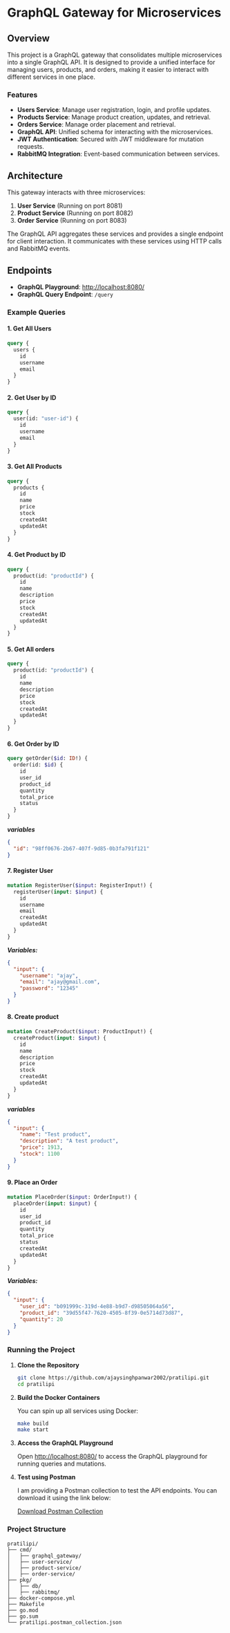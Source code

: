 # GraphQL Gateway for Microservices

## Overview

This project is a GraphQL gateway that consolidates multiple microservices into a single GraphQL API. It is designed to provide a unified interface for managing users, products, and orders, making it easier to interact with different services in one place.

### Features

- **Users Service**: Manage user registration, login, and profile updates.
- **Products Service**: Manage product creation, updates, and retrieval.
- **Orders Service**: Manage order placement and retrieval.
- **GraphQL API**: Unified schema for interacting with the microservices.
- **JWT Authentication**: Secured with JWT middleware for mutation requests.
- **RabbitMQ Integration**: Event-based communication between services.
  
## Architecture

This gateway interacts with three microservices:
1. **User Service** (Running on port 8081)
2. **Product Service** (Running on port 8082)
3. **Order Service** (Running on port 8083)

The GraphQL API aggregates these services and provides a single endpoint for client interaction. It communicates with these services using HTTP calls and RabbitMQ events.

## Endpoints

- **GraphQL Playground**: [http://localhost:8080/](http://localhost:8080/)
- **GraphQL Query Endpoint**: `/query`

### Example Queries

#### 1. Get All Users

```graphql
query {
  users {
    id
    username
    email
  }
}

```

#### 2. Get User by ID

```graphql
query {
  user(id: "user-id") {
    id
    username
    email
  }
}
```

#### 3. Get All Products

```graphql
query {
  products {
    id
    name
    price
    stock
    createdAt
    updatedAt
  }
}
```

#### 4. Get Product by ID

```graphql
query {
  product(id: "productId") {
    id
    name
    description
    price
    stock
    createdAt
    updatedAt
  }
}
```

#### 5. Get All orders

```graphql
query {
  product(id: "productId") {
    id
    name
    description
    price
    stock
    createdAt
    updatedAt
  }
}

```

#### 6. Get Order by ID

```graphql
query getOrder($id: ID!) {
  order(id: $id) {
    id
    user_id
    product_id
    quantity
    total_price
    status
  }
}

```

***variables***

```json
{
  "id": "98ff0676-2b67-407f-9d85-0b3fa791f121"
}
```


#### 7. Register User

```graphql
mutation RegisterUser($input: RegisterInput!) {
  registerUser(input: $input) {
    id
    username
    email
    createdAt
    updatedAt
  }
}
```

***Variables:***

```json
{
  "input": {
    "username": "ajay",
    "email": "ajay@gmail.com",
    "password": "12345"
  }
}

```

#### 8. Create product

```graphql
mutation CreateProduct($input: ProductInput!) {
  createProduct(input: $input) {
    id
    name
    description
    price
    stock
    createdAt
    updatedAt
  }
}
```

***variables***
```json
{
  "input": {
    "name": "Test product",
    "description": "A test product",
    "price": 1913,
    "stock": 1100
  }
}
```

#### 9. Place an Order

```graphql
mutation PlaceOrder($input: OrderInput!) {
  placeOrder(input: $input) {
    id
    user_id
    product_id
    quantity
    total_price
    status
    createdAt
    updatedAt
  }
}
```

***Variables:***

```json
{
  "input": {
    "user_id": "b091999c-319d-4e88-b9d7-d98505064a56",
    "product_id": "39d55f47-7620-4505-8f39-0e5714d73d87",
    "quantity": 20
  }
}
```

### Running the Project

1. **Clone the Repository**

   ```bash
   git clone https://github.com/ajaysinghpanwar2002/pratilipi.git
   cd pratilipi
   ```

2. **Build the Docker Containers**

   You can spin up all services using Docker:

   ```bash
   make build
   make start
   ```

3. **Access the GraphQL Playground**

   Open [http://localhost:8080/](http://localhost:8080/) to access the GraphQL playground for running queries and mutations.

4. **Test using Postman**

   I am providing a Postman collection to test the API endpoints. You can download it using the link below:

   [Download Postman Collection](./pratilipi.postman_collection.json)

### Project Structure

```
pratilipi/
├── cmd/
│   ├── graphql_gateway/
│   ├── user-service/
│   ├── product-service/
│   ├── order-service/
├── pkg/
│   ├── db/
│   ├── rabbitmq/
├── docker-compose.yml
├── Makefile
├── go.mod
├── go.sum
└── pratilipi.postman_collection.json
```